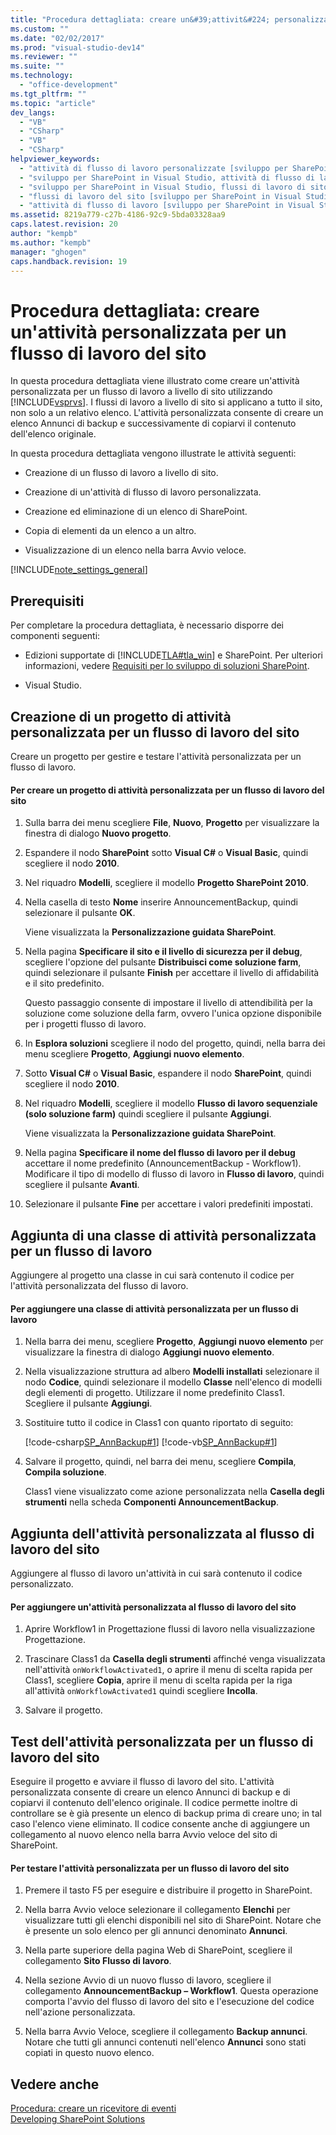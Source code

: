 ```yaml
---
title: "Procedura dettagliata: creare un&#39;attivit&#224; personalizzata per un flusso di lavoro del sito | Microsoft Docs"
ms.custom: ""
ms.date: "02/02/2017"
ms.prod: "visual-studio-dev14"
ms.reviewer: ""
ms.suite: ""
ms.technology: 
  - "office-development"
ms.tgt_pltfrm: ""
ms.topic: "article"
dev_langs: 
  - "VB"
  - "CSharp"
  - "VB"
  - "CSharp"
helpviewer_keywords: 
  - "attività di flusso di lavoro personalizzate [sviluppo per SharePoint in Visual Studio]"
  - "sviluppo per SharePoint in Visual Studio, attività di flusso di lavoro personalizzate"
  - "sviluppo per SharePoint in Visual Studio, flussi di lavoro di sito"
  - "flussi di lavoro del sito [sviluppo per SharePoint in Visual Studio]"
  - "attività di flusso di lavoro [sviluppo per SharePoint in Visual Studio]"
ms.assetid: 8219a779-c27b-4186-92c9-5bda03328aa9
caps.latest.revision: 20
author: "kempb"
ms.author: "kempb"
manager: "ghogen"
caps.handback.revision: 19
---
```

# Procedura dettagliata: creare un&#39;attivit&#224; personalizzata per un flusso di lavoro del sito
  In questa procedura dettagliata viene illustrato come creare un'attività personalizzata per un flusso di lavoro a livello di sito utilizzando [!INCLUDE[vsprvs](../sharepoint/includes/vsprvs-md.md)]. I flussi di lavoro a livello di sito si applicano a tutto il sito, non solo a un relativo elenco. L'attività personalizzata consente di creare un elenco Annunci di backup e successivamente di copiarvi il contenuto dell'elenco originale.  
  
 In questa procedura dettagliata vengono illustrate le attività seguenti:  
  
-   Creazione di un flusso di lavoro a livello di sito.  
  
-   Creazione di un'attività di flusso di lavoro personalizzata.  
  
-   Creazione ed eliminazione di un elenco di SharePoint.  
  
-   Copia di elementi da un elenco a un altro.  
  
-   Visualizzazione di un elenco nella barra Avvio veloce.  
  
 [!INCLUDE[note_settings_general](../sharepoint/includes/note-settings-general-md.md)]  
  
## Prerequisiti  
 Per completare la procedura dettagliata, è necessario disporre dei componenti seguenti:  
  
-   Edizioni supportate di [!INCLUDE[TLA#tla_win](../sharepoint/includes/tlasharptla-win-md.md)] e SharePoint.  Per ulteriori informazioni, vedere [Requisiti per lo sviluppo di soluzioni SharePoint](../sharepoint/requirements-for-developing-sharepoint-solutions.md).  
  
-   Visual Studio.  
  
## Creazione di un progetto di attività personalizzata per un flusso di lavoro del sito  
 Creare un progetto per gestire e testare l'attività personalizzata per un flusso di lavoro.  
  
#### Per creare un progetto di attività personalizzata per un flusso di lavoro del sito  
  
1.  Sulla barra dei menu scegliere **File**, **Nuovo**, **Progetto** per visualizzare la finestra di dialogo **Nuovo progetto**.  
  
2.  Espandere il nodo **SharePoint** sotto **Visual C\#** o **Visual Basic**, quindi scegliere il nodo **2010**.  
  
3.  Nel riquadro **Modelli**, scegliere il modello **Progetto SharePoint 2010**.  
  
4.  Nella casella di testo **Nome** inserire AnnouncementBackup, quindi selezionare il pulsante **OK**.  
  
     Viene visualizzata la **Personalizzazione guidata SharePoint**.  
  
5.  Nella pagina **Specificare il sito e il livello di sicurezza per il debug**, scegliere l'opzione del pulsante **Distribuisci come soluzione farm**, quindi selezionare il pulsante **Finish** per accettare il livello di affidabilità e il sito predefinito.  
  
     Questo passaggio consente di impostare il livello di attendibilità per la soluzione come soluzione della farm, ovvero l'unica opzione disponibile per i progetti flusso di lavoro.  
  
6.  In **Esplora soluzioni** scegliere il nodo del progetto, quindi, nella barra dei menu scegliere **Progetto**, **Aggiungi nuovo elemento**.  
  
7.  Sotto **Visual C\#** o **Visual Basic**, espandere il nodo **SharePoint**, quindi scegliere il nodo **2010**.  
  
8.  Nel riquadro **Modelli**, scegliere il modello **Flusso di lavoro sequenziale \(solo soluzione farm\)** quindi scegliere il pulsante **Aggiungi**.  
  
     Viene visualizzata la **Personalizzazione guidata SharePoint**.  
  
9. Nella pagina **Specificare il nome del flusso di lavoro per il debug** accettare il nome predefinito \(AnnouncementBackup \- Workflow1\).  Modificare il tipo di modello di flusso di lavoro in **Flusso di lavoro**, quindi scegliere il pulsante **Avanti**.  
  
10. Selezionare il pulsante **Fine** per accettare i valori predefiniti impostati.  
  
## Aggiunta di una classe di attività personalizzata per un flusso di lavoro  
 Aggiungere al progetto una classe in cui sarà contenuto il codice per l'attività personalizzata del flusso di lavoro.  
  
#### Per aggiungere una classe di attività personalizzata per un flusso di lavoro  
  
1.  Nella barra dei menu, scegliere **Progetto**, **Aggiungi nuovo elemento** per visualizzare la finestra di dialogo **Aggiungi nuovo elemento**.  
  
2.  Nella visualizzazione struttura ad albero **Modelli installati** selezionare il nodo **Codice**, quindi selezionare il modello **Classe** nell'elenco di modelli degli elementi di progetto.  Utilizzare il nome predefinito Class1.  Scegliere il pulsante **Aggiungi**.  
  
3.  Sostituire tutto il codice in Class1 con quanto riportato di seguito:  
  
     [!code-csharp[SP_AnnBackup#1](../snippets/csharp/VS_Snippets_OfficeSP/sp_annbackup/cs/class1.cs#1)]
     [!code-vb[SP_AnnBackup#1](../snippets/visualbasic/VS_Snippets_OfficeSP/sp_annbackup/vb/class1.vb#1)]  
  
4.  Salvare il progetto, quindi, nel barra dei menu, scegliere **Compila**, **Compila soluzione**.  
  
     Class1 viene visualizzato come azione personalizzata nella **Casella degli strumenti** nella scheda **Componenti AnnouncementBackup**.  
  
## Aggiunta dell'attività personalizzata al flusso di lavoro del sito  
 Aggiungere al flusso di lavoro un'attività in cui sarà contenuto il codice personalizzato.  
  
#### Per aggiungere un'attività personalizzata al flusso di lavoro del sito  
  
1.  Aprire Workflow1 in Progettazione flussi di lavoro nella visualizzazione Progettazione.  
  
2.  Trascinare Class1 da **Casella degli strumenti** affinché venga visualizzata nell'attività `onWorkflowActivated1`, o aprire il menu di scelta rapida per Class1, scegliere **Copia**, aprire il menu di scelta rapida per la riga all'attività `onWorkflowActivated1` quindi scegliere **Incolla**.  
  
3.  Salvare il progetto.  
  
## Test dell'attività personalizzata per un flusso di lavoro del sito  
 Eseguire il progetto e avviare il flusso di lavoro del sito.  L'attività personalizzata consente di creare un elenco Annunci di backup e di copiarvi il contenuto dell'elenco originale.  Il codice permette inoltre di controllare se è già presente un elenco di backup prima di creare uno;  in tal caso l'elenco viene eliminato.  Il codice consente anche di aggiungere un collegamento al nuovo elenco nella barra Avvio veloce del sito di SharePoint.  
  
#### Per testare l'attività personalizzata per un flusso di lavoro del sito  
  
1.  Premere il tasto F5 per eseguire e distribuire il progetto in SharePoint.  
  
2.  Nella barra Avvio veloce selezionare il collegamento **Elenchi** per visualizzare tutti gli elenchi disponibili nel sito di SharePoint.  Notare che è presente un solo elenco per gli annunci denominato **Annunci**.  
  
3.  Nella parte superiore della pagina Web di SharePoint, scegliere il collegamento **Sito Flusso di lavoro**.  
  
4.  Nella sezione Avvio di un nuovo flusso di lavoro, scegliere il collegamento **AnnouncementBackup – Workflow1**.  Questa operazione comporta l'avvio del flusso di lavoro del sito e l'esecuzione del codice nell'azione personalizzata.  
  
5.  Nella barra Avvio Veloce, scegliere il collegamento **Backup annunci**.  Notare che tutti gli annunci contenuti nell'elenco **Annunci** sono stati copiati in questo nuovo elenco.  
  
## Vedere anche  
 [Procedura: creare un ricevitore di eventi](../sharepoint/how-to-create-an-event-receiver.md)   
 [Developing SharePoint Solutions](../sharepoint/developing-sharepoint-solutions.md)  
  
  